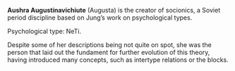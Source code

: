 **Aushra Augustinavichiute** (Augusta) is the creator of socionics, a Soviet period discipline based on Jung’s work on psychological types.

Psychological type: NeTi.

Despite some of her descriptions being not quite on spot, she was the person that laid out the fundament for further evolution of this theory, having introduced many concepts, such as intertype relations or the blocks.
